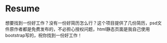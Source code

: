 # Resume
想要找到一份好工作？没有一份好简历怎么行？这个项目提供了几份简历，psd文件原作者都是免费发布的，不必担心授权问题，html静态页面是我自己使用bootstrap写的，祝你找到一份好工作！
